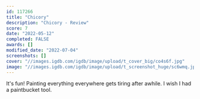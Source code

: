 ```yaml
---
id: 117266
title: "Chicory"
description: "Chicory - Review"
score: 7
date: "2022-05-12"
completed: FALSE
awards: []
modified_date: "2022-07-04"
screenshots: []
cover: "//images.igdb.com/igdb/image/upload/t_cover_big/co4s6f.jpg"
image: "//images.igdb.com/igdb/image/upload/t_screenshot_huge/sc6wmq.jpg"
---
```

It's fun! Painting everything everywhere gets tiring after awhile. I wish I had a paintbucket tool.